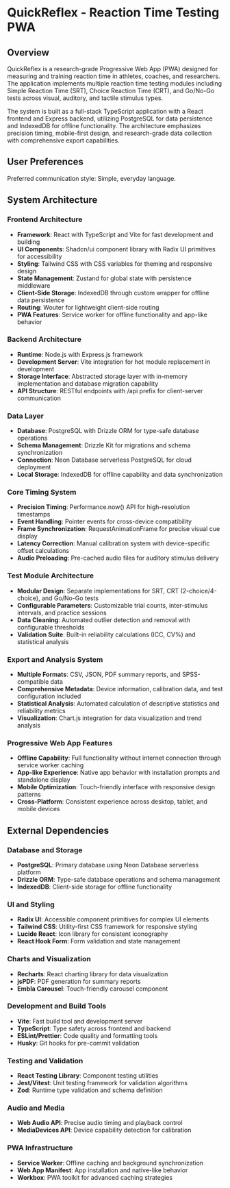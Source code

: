 # QuickReflex - Reaction Time Testing PWA

## Overview

QuickReflex is a research-grade Progressive Web App (PWA) designed for measuring and training reaction time in athletes, coaches, and researchers. The application implements multiple reaction time testing modules including Simple Reaction Time (SRT), Choice Reaction Time (CRT), and Go/No-Go tests across visual, auditory, and tactile stimulus types.

The system is built as a full-stack TypeScript application with a React frontend and Express backend, utilizing PostgreSQL for data persistence and IndexedDB for offline functionality. The architecture emphasizes precision timing, mobile-first design, and research-grade data collection with comprehensive export capabilities.

## User Preferences

Preferred communication style: Simple, everyday language.

## System Architecture

### Frontend Architecture
- **Framework**: React with TypeScript and Vite for fast development and building
- **UI Components**: Shadcn/ui component library with Radix UI primitives for accessibility
- **Styling**: Tailwind CSS with CSS variables for theming and responsive design
- **State Management**: Zustand for global state with persistence middleware
- **Client-Side Storage**: IndexedDB through custom wrapper for offline data persistence
- **Routing**: Wouter for lightweight client-side routing
- **PWA Features**: Service worker for offline functionality and app-like behavior

### Backend Architecture
- **Runtime**: Node.js with Express.js framework
- **Development Server**: Vite integration for hot module replacement in development
- **Storage Interface**: Abstracted storage layer with in-memory implementation and database migration capability
- **API Structure**: RESTful endpoints with /api prefix for client-server communication

### Data Layer
- **Database**: PostgreSQL with Drizzle ORM for type-safe database operations
- **Schema Management**: Drizzle Kit for migrations and schema synchronization
- **Connection**: Neon Database serverless PostgreSQL for cloud deployment
- **Local Storage**: IndexedDB for offline capability and data synchronization

### Core Timing System
- **Precision Timing**: Performance.now() API for high-resolution timestamps
- **Event Handling**: Pointer events for cross-device compatibility
- **Frame Synchronization**: RequestAnimationFrame for precise visual cue display
- **Latency Correction**: Manual calibration system with device-specific offset calculations
- **Audio Preloading**: Pre-cached audio files for auditory stimulus delivery

### Test Module Architecture
- **Modular Design**: Separate implementations for SRT, CRT (2-choice/4-choice), and Go/No-Go tests
- **Configurable Parameters**: Customizable trial counts, inter-stimulus intervals, and practice sessions
- **Data Cleaning**: Automated outlier detection and removal with configurable thresholds
- **Validation Suite**: Built-in reliability calculations (ICC, CV%) and statistical analysis

### Export and Analysis System
- **Multiple Formats**: CSV, JSON, PDF summary reports, and SPSS-compatible data
- **Comprehensive Metadata**: Device information, calibration data, and test configuration included
- **Statistical Analysis**: Automated calculation of descriptive statistics and reliability metrics
- **Visualization**: Chart.js integration for data visualization and trend analysis

### Progressive Web App Features
- **Offline Capability**: Full functionality without internet connection through service worker caching
- **App-like Experience**: Native app behavior with installation prompts and standalone display
- **Mobile Optimization**: Touch-friendly interface with responsive design patterns
- **Cross-Platform**: Consistent experience across desktop, tablet, and mobile devices

## External Dependencies

### Database and Storage
- **PostgreSQL**: Primary database using Neon Database serverless platform
- **Drizzle ORM**: Type-safe database operations and schema management
- **IndexedDB**: Client-side storage for offline functionality

### UI and Styling
- **Radix UI**: Accessible component primitives for complex UI elements
- **Tailwind CSS**: Utility-first CSS framework for responsive styling
- **Lucide React**: Icon library for consistent iconography
- **React Hook Form**: Form validation and state management

### Charts and Visualization
- **Recharts**: React charting library for data visualization
- **jsPDF**: PDF generation for summary reports
- **Embla Carousel**: Touch-friendly carousel component

### Development and Build Tools
- **Vite**: Fast build tool and development server
- **TypeScript**: Type safety across frontend and backend
- **ESLint/Prettier**: Code quality and formatting tools
- **Husky**: Git hooks for pre-commit validation

### Testing and Validation
- **React Testing Library**: Component testing utilities
- **Jest/Vitest**: Unit testing framework for validation algorithms
- **Zod**: Runtime type validation and schema definition

### Audio and Media
- **Web Audio API**: Precise audio timing and playback control
- **MediaDevices API**: Device capability detection for calibration

### PWA Infrastructure
- **Service Worker**: Offline caching and background synchronization
- **Web App Manifest**: App installation and native-like behavior
- **Workbox**: PWA toolkit for advanced caching strategies